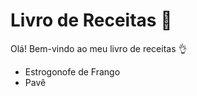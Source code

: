 # Livro de Receitas :book:

Olá! Bem-vindo ao meu livro de receitas :ok_hand:

- Estrogonofe de Frango
- Pavê
